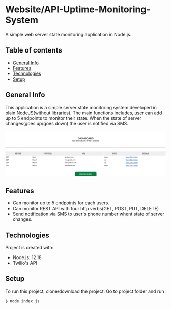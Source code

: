 # Website/API-Uptime-Monitoring-System
A simple web server state monitoring application in Node.js.

## Table of contents
* [General Info](#general-info)
* [Features](#features)
* [Technologies](#technologies)
* [Setup](#setup)

## General Info
This application is a simple server state monitoring system developed in plain NodeJS(without libraries). The main functions includes,
user can add up to 5 endpoints to monitor their state. When the state of server changes(goes up/goes down) the user is notified via SMS. 

![App Image](https://github.com/SonishMaharjan/Website-Uptime-Monitoring-System/blob/master/readme/app_image.png?raw=true)

## Features
* Can monitor up to 5 endpoints for each users.
* Can monitor REST API with four http verbs(GET, POST, PUT, DELETE)
* Send notification via SMS to user's phone number whent state of server changes.
	
## Technologies
Project is created with:
* Node.js: 12.18
* Twilio's API
	
## Setup
To run this project, clone/download the project. Go to project folder and run

```
$ node index.js
```
